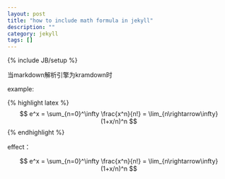 ```yaml
---
layout: post
title: "how to include math formula in jekyll"
description: ""
category: jekyll
tags: []
---
```

{% include JB/setup %}


当markdown解析引擎为kramdown时

example:

{% highlight latex %}
$$ 
e^x = \sum_{n=0}^\infty \frac{x^n}{n!} = \lim_{n\rightarrow\infty} (1+x/n)^n 
$$
{% endhighlight %}

effect： 

$$ 
e^x = \sum_{n=0}^\infty \frac{x^n}{n!} = \lim_{n\rightarrow\infty} (1+x/n)^n 
$$
